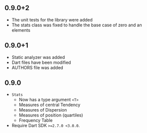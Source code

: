 ## 0.9.0+2

  - The unit tests for the library were added
  - The stats class was fixed to handle the base case of zero and an elements

## 0.9.0+1

  - Static analyzer was added
  - Dart files have been modified
  - AUTHORS file was added

## 0.9.0

- `Stats`
  - Now has a type argument `<T>`
  - Measures of central Tendency
  - Measures of Dispersion
  - Measures of position (quartiles)
  - Frequency Table
- Require Dart SDK `>=2.7.0 <3.0.0`.
